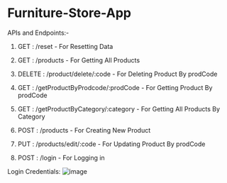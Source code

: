 # Furniture-Store-App


APIs and Endpoints:-


1.  GET :  /reset - For Resetting Data
  
2.  GET :  /products - For Getting All Products

3.  DELETE : /product/delete/:code - For Deleting Product By prodCode

4.  GET : /getProductByProdcode/:prodCode - For Getting Product By prodCode

5.  GET : /getProductByCategory/:category - For Getting All Products By Category

6.  POST : /products - For Creating New Product

7.  PUT : /products/edit/:code - For Updating Product By prodCode

8.  POST : /login - For Logging in


Login Credentials: 
![image](https://github.com/Adarsh-Khatri/Furniture-Store-App/assets/117830341/c2dad426-fe4c-4c94-8dd9-249ce0e77819)
